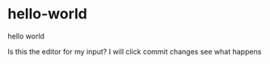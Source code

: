# hello-world
hello world

Is this the editor for my input? I will click commit changes see what happens
